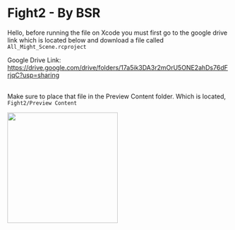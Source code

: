 # Fight2 - By BSR
Hello, before running the file on Xcode you must first go to the google drive link which is located below and download a file called `All_Might_Scene.rcproject`

Google Drive Link: https://drive.google.com/drive/folders/17a5ik3DA3r2mOrU5ONE2ahDs76dFrjqC?usp=sharing

<br> Make sure to place that file in the Preview Content folder. Which is located,  `Fight2/Preview Content`







<img src="[40813000/180327293-c4ce136b-70ee-40b5-b19a-d4b9121c6d1c.gif](https://user-images.githubusercontent.com/40813000/180327293-c4ce136b-70ee-40b5-b19a-d4b9121c6d1c.gif)" width="250" height="250"/>
